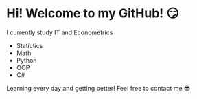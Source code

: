 # Hi! Welcome to my GitHub! :smirk:

I currently study IT and Econometrics

* Statictics
* Math
* Python
* OOP
* C#

Learning every day and getting better!
Feel free to contact me :sunglasses:

